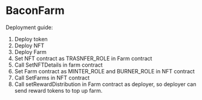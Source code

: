 # BaconFarm

Deployment guide:

1. Deploy token
2. Deploy NFT
3. Deploy Farm
4. Set NFT contract as TRASNFER_ROLE in Farm contract
5. Call SetNFTDetails in farm contract
6. Set Farm contract as MINTER_ROLE and BURNER_ROLE in NFT contract
7. Call SetFarms in NFT contract
8. Call setRewardDistribution in Farm contract as deployer, so deployer can send reward tokens to top up farm.
